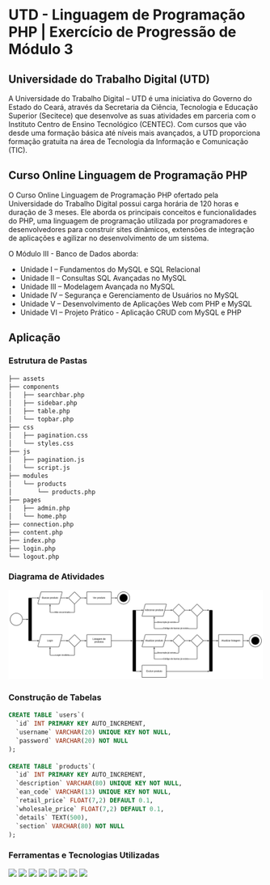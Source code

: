 # UTD - Linguagem de Programação PHP | Exercício de Progressão de Módulo 3

## Universidade do Trabalho Digital (UTD)

A Universidade do Trabalho Digital – UTD é uma iniciativa do Governo do Estado 
do Ceará, através da Secretaria da Ciência, Tecnologia e Educação Superior 
(Secitece) que desenvolve as suas atividades em parceria com o Instituto 
Centro de Ensino Tecnológico (CENTEC). Com cursos que vão desde uma formação 
básica até níveis mais avançados, a UTD proporciona formação gratuita na área 
de Tecnologia da Informação e Comunicação (TIC).

## Curso Online Linguagem de Programação PHP

O Curso Online Linguagem de Programação PHP ofertado pela Universidade do 
Trabalho Digital possui carga horária de 120 horas e duração de 3 meses. Ele 
aborda os principais conceitos e funcionalidades do PHP, uma linguagem de 
programação utilizada por programadores e desenvolvedores para construir sites 
dinâmicos, extensões de integração de aplicações e agilizar no desenvolvimento 
de um sistema.

O Módulo III - Banco de Dados aborda:
- Unidade I – Fundamentos do MySQL e SQL Relacional
- Unidade II – Consultas SQL Avançadas no MySQL
- Unidade III – Modelagem Avançada no MySQL
- Unidade IV – Segurança e Gerenciamento de Usuários no MySQL
- Unidade V – Desenvolvimento de Aplicações Web com PHP e MySQL
- Unidade VI – Projeto Prático - Aplicação CRUD com MySQL e PHP

## Aplicação

### Estrutura de Pastas

```
├── assets
├── components
│   ├── searchbar.php
│   ├── sidebar.php
│   ├── table.php
│   └── topbar.php
├── css
│   ├── pagination.css
│   └── styles.css
├── js
│   ├── pagination.js
│   └── script.js
├── modules
│   └── products
│       └── products.php
├── pages
│   ├── admin.php
│   └── home.php
├── connection.php
├── content.php
├── index.php
├── login.php
└── logout.php
```

### Diagrama de Atividades
![Diagrama de Atividades](.github/flowchart.svg)

### Construção de Tabelas

```sql
CREATE TABLE `users`( 
  `id` INT PRIMARY KEY AUTO_INCREMENT,
  `username` VARCHAR(20) UNIQUE KEY NOT NULL,
  `password` VARCHAR(20) NOT NULL
);

CREATE TABLE `products`(
  `id` INT PRIMARY KEY AUTO_INCREMENT,
  `description` VARCHAR(80) UNIQUE KEY NOT NULL,
  `ean_code` VARCHAR(13) UNIQUE KEY NOT NULL,
  `retail_price` FLOAT(7,2) DEFAULT 0.1,
  `wholesale_price` FLOAT(7,2) DEFAULT 0.1,
  `details` TEXT(500),
  `section` VARCHAR(80) NOT NULL
);
```

### Ferramentas e Tecnologias Utilizadas

<img loading="lazy" src="https://img.shields.io/badge/HTML5-E34F26.svg?&logo=HTML5&logoColor=white&style=flat-square" style="height: 64px;">
<img loading="lazy" src="https://img.shields.io/badge/CSS3-1572B6.svg?&logo=CSS3&logoColor=white&style=flat-square" style="height: 64px;">
<img loading="lazy" src="https://img.shields.io/badge/JavaScript-F7DF1E.svg?&logo=JavaScript&logoColor=black&style=flat-square" style="height: 64px;">
<img loading="lazy" src="https://img.shields.io/badge/Bootstrap-7952B3?logo=bootstrap&logoColor=fff&style=flat-square" style="height: 64px;">
<img loading="lazy" src="https://img.shields.io/badge/PHP-777BB4?logo=php&logoColor=fff&style=flat-square" style="height: 64px;">
<img loading="lazy" src="https://img.shields.io/badge/MySQL-4479A1?logo=mysql&logoColor=fff&style=flat-square" style="height: 64px;">
<img loading="lazy" src="https://img.shields.io/badge/Laragon-0E83CD?logo=laragon&logoColor=fff&style=flat-square" style="height: 64px;">
<img loading="lazy" src="https://img.shields.io/badge/phpMyAdmin-6C78AF?logo=phpmyadmin&logoColor=fff&style=flat-square" style="height: 64px;">
